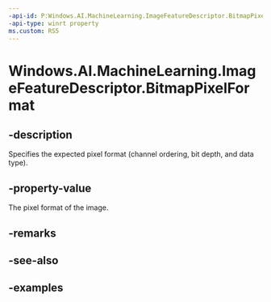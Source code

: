 ```yaml
---
-api-id: P:Windows.AI.MachineLearning.ImageFeatureDescriptor.BitmapPixelFormat
-api-type: winrt property
ms.custom: RS5
---
```


<!-- Property syntax.
public BitmapPixelFormat BitmapPixelFormat { get; }
-->

# Windows.AI.MachineLearning.ImageFeatureDescriptor.BitmapPixelFormat

## -description
Specifies the expected pixel format (channel ordering, bit depth, and data type).

## -property-value
The pixel format of the image.

## -remarks

## -see-also

## -examples

